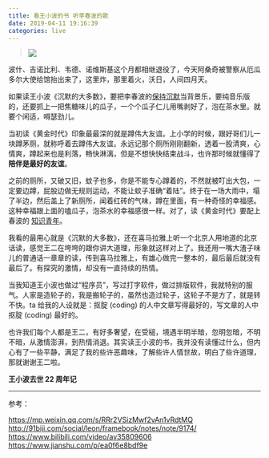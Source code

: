 ```yaml
---
title: 看王小波的书 听李春波的歌
date: 2019-04-11 19:16:39
categories: live
---
```


>![](https://upload-images.jianshu.io/upload_images/47789-abf19fdd49f6cb4b.jpg?imageMogr2/auto-orient/strip%7CimageView2/2/w/1240)

波什、吉诺比利、韦德、诺维斯基这个月都相继退役了，今天阿桑奇被警察从厄瓜多尔大使给馆抬出来了，这里炸，那里着火，沃日，人间四月天。

如果读王小波《沉默的大多数》，要把李春波的[保持沉默](https://music.163.com/#/song?id=121909)当背景乐，要纯音乐版的，还要抓上一把焦糖味儿的瓜子，一个个瓜子仁儿用嘴剥好了，泡在茶水里。就要个闲适，嘚瑟劲儿。

当初读《黄金时代》印象最最深的就是蹲伟大友谊。上小学的时候，跟好哥们儿一块蹲茅厕，就称呼着去蹲伟大友谊。永远记那个厕所刚刚翻新，透着一股清爽，心情爽，蹲起来也是利落，畅快淋漓，但是不想快快结束战斗，也许那时候就懂得了**陪伴是最好的友谊**。

之前的厕所，又破又旧，蚊子也多，你是不能专心蹲着的，不然就被叮出大包，一定要边蹲，屁股边做无规则运动，不能让蚊子准确“着陆”。终于在一场大雨中，塌了半边，然后盖上了新厕所，闻着红砖的气味，蹲在里面，有一种奇怪的幸福感。这种幸福跟上面的嗑瓜子，泡茶水的幸福感很一样。对了，读《黄金时代》要配上春波的 [知识青年](https://music.163.com/#/song?id=122066)。

我看的最用心就是《沉默的大多数》，还在喜马拉雅上听一个北京人用地道的北京话读，感觉王二在垮垮的跟你讲大道理，形象就这样对上了。我还用一嘴大渣子味儿的普通话一章章的读，传到喜马拉雅上，有雄心做完一整本的，最后最后就没有最后了。有探究的激情，却没有一直持续的热情。

当我知道王小波也做过“程序员”，写过打字软件，做过排版软件，我就特别的服气。人家是造轮子的，我是搬轮子的，虽然也造过轮子，这轮子不是方了，就是转不快。ta 给我的人设就是：抠腚 (coding) 的人中文章写得最好的，写文章的人中抠腚 (coding) 最好的。

也许我们每个人都是王二，有好多奢望，在受槌，境遇半明半暗，忽明忽暗，不明不暗，从激情澎湃，到热情消退。其实读王小波的书，我并没有读懂过什么，但内心有了一些平静，满足了我的些许恶趣味，了解些许人情世故，明白了些许道理，那就谢谢王二啦。

**王小波去世 22 周年记**

---

参考：

https://mp.weixin.qq.com/s/RRr2VSizMwf2vAn1vRdtMQ
http://91biji.com/social/leon/framebook/notes/note/9174/
https://www.bilibili.com/video/av35809606
https://www.jianshu.com/p/ea0f6e8bdf9e